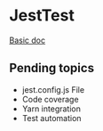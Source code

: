 # JestTest

[Basic doc](https://zetcode.com/javascript/jest/)

## Pending topics
- jest.config.js File
- Code coverage
- Yarn integration
- Test automation
